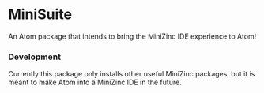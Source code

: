 # MiniSuite

 An Atom package that intends to bring the MiniZinc IDE experience to Atom!

### Development

Currently this package only installs other useful MiniZinc packages, but it is
meant to make Atom into a MiniZinc IDE in the future.
